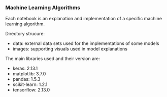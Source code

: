 ### Machine Learning Algorithms

Each notebook is an explanation and implementation of a specific machine learning algorithm. 

Directory strucure:
- data: external data sets used for the implementations of some models
- images: supporting visuals used in model explanations

The main libraries used and their version are:
- keras: 2.13.1
- matplotlib: 3.7.0
- pandas: 1.5.3
- scikit-learn: 1.2.1
- tensorflow: 2.13.0